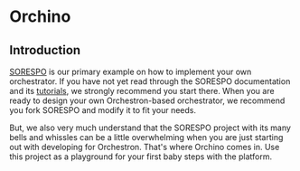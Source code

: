 # Orchino
## Introduction
[SORESPO](https://github.com/orchestron-orchestrator/sorespo) is our primary
example on how to implement your own orchestrator. If you have not yet read
through the SORESPO documentation and its [tutorials](https://github.com/orchestron-orchestrator/sorespo/docs/tutorials/README.md),
we strongly recommend you start there. When you are ready to design your own
Orchestron-based orchestrator, we recommend you fork SORESPO and modify it to
fit your needs.

But, we also very much understand that the SORESPO project with its many bells
and whissles can be a little overwhelming when you are just starting out with
developing for Orchestron. That's where Orchino comes in. Use this project as
a playground for your first baby steps with the platform.
